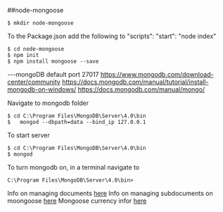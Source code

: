 ##node-mongoose


```
$ mkdir node-mongoose
```

To the Package.json add the following to "scripts":
"start": "node index"

```
$ cd node-mongoose
$ npm init
$ npm install mongoose --save
```

---mongoDB
default port 27017
https://www.mongodb.com/download-center/community
https://docs.mongodb.com/manual/tutorial/install-mongodb-on-windows/
https://docs.mongodb.com/manual/mongo/

Navigate to mongodb folder
```
$ cd C:\Program Files\MongoDB\Server\4.0\bin	
$   mongod --dbpath=data --bind_ip 127.0.0.1
```

To start server
```
$ cd C:\Program Files\MongoDB\Server\4.0\bin	
$ mongod
```


To turn mongodb on, in a terminal navigate to 
```
C:\Program Files\MongoDB\Server\4.0\bin>
```
Info on managing documents [here](https://mongoosejs.com/docs/models.html)
Info on managing subdocuments on moongoose [here](https://mongoosejs.com/docs/subdocs.html)
Mongoose currency infor [here](https://www.npmjs.com/package/mongoose-currency)


